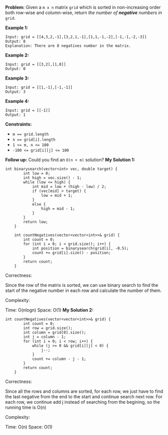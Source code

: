 **Problem:**
Given a `m x n` matrix `grid` which is sorted in non-increasing order both row-wise and column-wise, return *the number of **negative** numbers in* `grid`.

 

**Example 1:**

```
Input: grid = [[4,3,2,-1],[3,2,1,-1],[1,1,-1,-2],[-1,-1,-2,-3]]
Output: 8
Explanation: There are 8 negatives number in the matrix.
```

**Example 2:**

```
Input: grid = [[3,2],[1,0]]
Output: 0
```

**Example 3:**

```
Input: grid = [[1,-1],[-1,-1]]
Output: 3
```

**Example 4:**

```
Input: grid = [[-1]]
Output: 1
```

 

**Constraints:**

- `m == grid.length`
- `n == grid[i].length`
- `1 <= m, n <= 100`
- `-100 <= grid[i][j] <= 100`

 

**Follow up:** Could you find an `O(n + m)` solution?
**My Solution 1:**
```
int binarysearch(vector<int> vec, double target) {
        int low = 0;
        int high = vec.size() - 1;
        while (low <= high) {
            int mid = low + (high - low) / 2;
            if (vec[mid] > target) {
                low = mid + 1;
            }
            else {
                high = mid - 1;
            }
        }
        return low;
    }
    
    int countNegatives(vector<vector<int>>& grid) {
        int count = 0;
        for (int i = 0; i < grid.size(); i++) {
            int position = binarysearch(grid[i], -0.5);
            count += grid[i].size() - position;
        }
        return count;
    }
```
Correctness:

Since the row of the matrix is sorted, we can use binary search to find the start of the negative number in each row and calculate the number of them.

Complexity:

Time: O(nlogn)
Space: O(1)
**My Solution 2:**
```
int countNegatives(vector<vector<int>>& grid) {
        int count = 0;
        int row = grid.size();
        int column = grid[0].size();
        int j = column - 1;
        for (int i = 0; i < row; i++) {
            while (j >= 0 && grid[i][j] < 0) {
                j--;
            }
            count += column - j - 1;
        }
        return count;
    }
```
Correctness:

Since all the rows and columns are sorted, for each row, we just have to find the last negative from the end to the start and continue search next row. For each row, we continue add j instead of searching from the begining, so the running time is O(n)

Complexity:

Time: O(n)
Space: O(1)